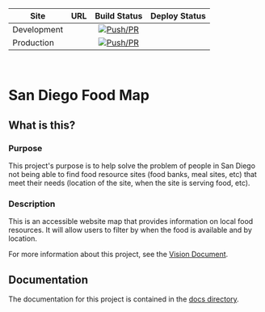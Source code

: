 Site | URL | Build Status | Deploy Status
--- |--- |:---:|:---:|
Development | | [![Push/PR](https://github.com/pmelendez2/sandiego-food-map.svg?branch=master)](https://github.com/pmelendez2/sandiego-food-map) | |
Production | | [![Push/PR](https://github.com/pmelendez2/sandiego-food-map.svg?branch=master)](https://github.com/pmelendez2/sandiego-food-map) | |
<br />

# San Diego Food Map

## What is this? 

### Purpose
This project's purpose is to help solve the problem of people in San Diego not being able to find food resource sites (food banks, meal sites, etc) that meet their needs (location of the site, when the site is serving food, etc).

### Description
This is an accessible website map that provides information on local food resources. It will allow users to filter by when the food is available and by location.

For more information about this project, see the [Vision Document](https://docs.google.com/document/d/17gLcOsIkj5dYUBavhsuP_Y5yFr_2VuLPPJmbOG2pJ8c/edit?usp=sharing).

## Documentation

The documentation for this project is contained in the [docs directory](/docs/).
